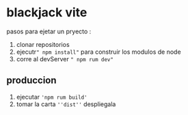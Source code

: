 # blackjack vite


pasos para ejetar un pryecto :

1. clonar repositorios 
2. ejecutr``" npm install"`` para construir los modulos de node 
3. corre al devServer ``" npm rum dev"``

## produccion

1. ejecutar ``'npm rum build'``
2. tomar la carta ``''dist''`` despliegala